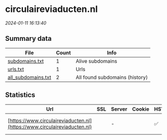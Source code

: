 # circulaireviaducten.nl
*2024-01-11 16:13:40*
## Summary data
| File       | Count | Info |
|------------|-------|------|
|[subdomains.txt](/data/circulaireviaducten.nl/subdomains.txt)|1|Alive subdomains|
|[urls.txt](/data/circulaireviaducten.nl/urls.txt)|1|Urls|
|[all_subdomains.txt](/data/circulaireviaducten.nl/all_subdomains.txt)|2|All found subdomains (history)|
## Statistics
| Url | SSL | Server | Cookie | HSTS | CSP | XFO | XXP | RP | Tech |Title |
|------------|-------|------|------|------|------|------|------|------|------|------|
|[https://www.circulaireviaducten.nl](https://www.circulaireviaducten.nl)| |-| |:white_check_mark: | :white_check_mark:| :white_check_mark: | :white_check_mark: | :white_check_mark: |HSTS Microsoft ASP.NET:-|Home - circulair...|